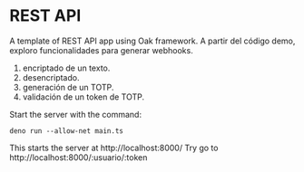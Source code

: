 # REST API

A template of REST API app using Oak framework.
A partir del código demo, exploro funcionalidades para generar webhooks.
1) encriptado de un texto.
2) desencriptado.
3) generación de un TOTP.
4) validación de un token de TOTP.

Start the server with the command:
```
deno run --allow-net main.ts
```
This starts the server at http://localhost:8000/
Try go to http://localhost:8000/:usuario/:token
